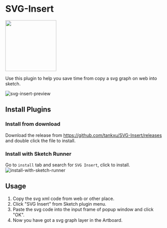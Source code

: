 # SVG-Insert
<a href="http://bit.ly/SketchRunnerWebsite">
      <img src="http://bit.ly/RunnerBadgeBlue" width="160px">
</a>

Use this plugin to help you save time from copy a svg graph on web into sketch.

![svg-insert-preview](https://user-images.githubusercontent.com/5106039/37204284-41e92ed2-23cb-11e8-8f05-9650bcdf74f7.gif)

## Install Plugins
### Install from download
Download the release from https://github.com/tankxu/SVG-Insert/releases and double click the file to install.

### Install with Sketch Runner
Go to ```install``` tab and search for ```SVG Insert```, click to install.
![install-with-sketch-runner](https://user-images.githubusercontent.com/5106039/37209270-9f878d4a-23df-11e8-9725-5d241fc3b154.png)


## Usage
1. Copy the svg xml code from web or other place.
2. Click "SVG Insert" from Sketch plugin menu.
3. Paste the svg code into the input frame of popup window and click "OK".
4. Now you have got a svg graph layer in the Artboard. 
